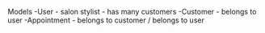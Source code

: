 Models
-User - salon stylist - has many customers
-Customer - belongs to user
-Appointment - belongs to customer / belongs to user